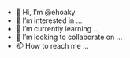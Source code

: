 - 👋 Hi, I’m @ehoaky
- 👀 I’m interested in ...
- 🌱 I’m currently learning ...
- 💞️ I’m looking to collaborate on ...
- 📫 How to reach me ...

<!---
ehoaky/ehoaky is a ✨ special ✨ repository because its `README.md` (this file) appears on your GitHub profile.
You can click the Preview link to take a look at your changes.
--->
